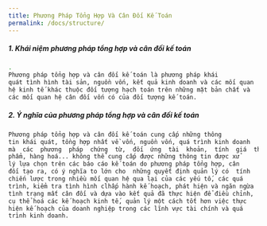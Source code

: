 ```yaml
---
title: Phương Pháp Tổng Hợp Và Cân Đối Kế Toán
permalink: /docs/structure/
---
```


<div class="note info">
  <h5>1. Khái niệm phương pháp tổng hợp và cân đối kế toán </h5>
</div>

```sh
.
Phương pháp tổng hợp và cân đối kế toán là phương pháp khái 
quát tình hình tài sản, nguồn vốn, kết quả kinh doanh và các mối quan 
hệ kinh tế khác thuộc đối tượng hạch toán trên những mặt bản chất và 
các mối quan hệ cân đối vốn có của đối tượng kế toán. 

```

<div class="note info">
  <h5>2. Ý nghĩa của phương pháp tổng hợp và cân đối kế toán </h5>
</div>

```sh
Phương pháp tổng hợp và cân đối kế toán cung cấp những thông 
tin khái quát, tồng hợp nhất về vốn, nguồn vốn, quá trình kinh doanh 
mà  các  phương  pháp  chứng  từ,  đối  ứng  tài  khoản,  tính  giá  thành 
phẩm, hàng hoá... không thể cung cấp được những thông tin được xử 
lý lựa chọn trên các báo cáo kế toán do phương pháp tổng hợp, cân 
đối tạo ra, có ý nghĩa to lớn cho  những quyết định quản lý có  tính 
chiến lược trong nhiều mối quan hệ qua lại của các yếu tố, các quá 
trình, kiểm tra tình hình clhấp hành kế hoạch, phát hiện và ngăn ngừa 
tình trạng mất cân đối và dựa vào kết quả đã thực hiện để điều chỉnh, 
cụ thể hoá các kế hoạch kinh tế, quản lý một cách tốt hơn việc thực 
hiện kế hoạch của doanh nghiệp trong các lĩnh vực tài chính và quá 
trình kinh doanh. 
```

